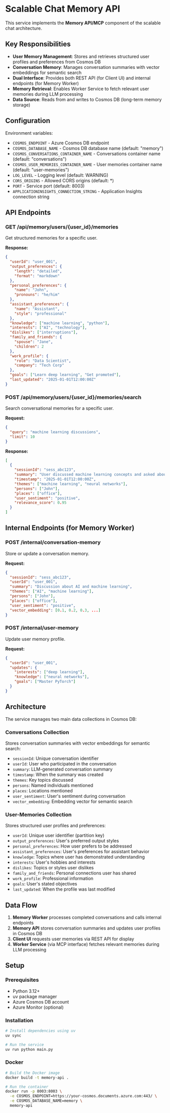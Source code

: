 # Scalable Chat Memory API

This service implements the **Memory API/MCP** component of the scalable chat architecture.

## Key Responsibilities

- **User Memory Management**: Stores and retrieves structured user profiles and preferences from Cosmos DB
- **Conversation Memory**: Manages conversation summaries with vector embeddings for semantic search
- **Dual Interface**: Provides both REST API (for Client UI) and internal endpoints (for Memory Worker)
- **Memory Retrieval**: Enables Worker Service to fetch relevant user memories during LLM processing
- **Data Source**: Reads from and writes to Cosmos DB (long-term memory storage)

## Configuration

Environment variables:
- `COSMOS_ENDPOINT` - Azure Cosmos DB endpoint
- `COSMOS_DATABASE_NAME` - Cosmos DB database name (default: "memory")
- `COSMOS_CONVERSATIONS_CONTAINER_NAME` - Conversations container name (default: "conversations")
- `COSMOS_USER_MEMORIES_CONTAINER_NAME` - User memories container name (default: "user-memories")
- `LOG_LEVEL` - Logging level (default: WARNING)
- `CORS_ORIGINS` - Allowed CORS origins (default: *)
- `PORT` - Service port (default: 8003)
- `APPLICATIONINSIGHTS_CONNECTION_STRING` - Application Insights connection string

## API Endpoints

### GET /api/memory/users/{user_id}/memories
Get structured memories for a specific user.

**Response:**
```json
{
  "userId": "user_001",
  "output_preferences": {
    "length": "detailed",
    "format": "markdown"
  },
  "personal_preferences": {
    "name": "John",
    "pronouns": "he/him"
  },
  "assistant_preferences": {
    "name": "Assistant",
    "style": "professional"
  },
  "knowledge": ["machine learning", "python"],
  "interests": ["AI", "technology"],
  "dislikes": ["interruptions"],
  "family_and_friends": {
    "spouse": "Jane",
    "children": 2
  },
  "work_profile": {
    "role": "Data Scientist",
    "company": "Tech Corp"
  },
  "goals": ["Learn deep learning", "Get promoted"],
  "last_updated": "2025-01-01T12:00:00Z"
}
```

### POST /api/memory/users/{user_id}/memories/search
Search conversational memories for a specific user.

**Request:**
```json
{
  "query": "machine learning discussions",
  "limit": 10
}
```

**Response:**
```json
[
  {
    "sessionId": "sess_abc123",
    "summary": "User discussed machine learning concepts and asked about neural networks",
    "timestamp": "2025-01-01T12:00:00Z",
    "themes": ["machine learning", "neural networks"],
    "persons": ["John"],
    "places": ["office"],
    "user_sentiment": "positive",
    "relevance_score": 0.95
  }
]
```

## Internal Endpoints (for Memory Worker)

### POST /internal/conversation-memory
Store or update a conversation memory.

**Request:**
```json
{
  "sessionId": "sess_abc123",
  "userId": "user_001",
  "summary": "Discussion about AI and machine learning",
  "themes": ["AI", "machine learning"],
  "persons": ["John"],
  "places": ["office"],
  "user_sentiment": "positive",
  "vector_embedding": [0.1, 0.2, 0.3, ...]
}
```

### POST /internal/user-memory
Update user memory profile.

**Request:**
```json
{
  "userId": "user_001",
  "updates": {
    "interests": ["deep learning"],
    "knowledge": ["neural networks"],
    "goals": ["Master PyTorch"]
  }
}
```

## Architecture

The service manages two main data collections in Cosmos DB:

### Conversations Collection
Stores conversation summaries with vector embeddings for semantic search:
- `sessionId`: Unique conversation identifier
- `userId`: User who participated in the conversation
- `summary`: LLM-generated conversation summary
- `timestamp`: When the summary was created
- `themes`: Key topics discussed
- `persons`: Named individuals mentioned
- `places`: Locations mentioned
- `user_sentiment`: User's sentiment during conversation
- `vector_embedding`: Embedding vector for semantic search

### User-Memories Collection
Stores structured user profiles and preferences:
- `userId`: Unique user identifier (partition key)
- `output_preferences`: User's preferred output styles
- `personal_preferences`: How user prefers to be addressed
- `assistant_preferences`: User's preferences for assistant behavior
- `knowledge`: Topics where user has demonstrated understanding
- `interests`: User's hobbies and interests
- `dislikes`: Topics or styles user dislikes
- `family_and_friends`: Personal connections user has shared
- `work_profile`: Professional information
- `goals`: User's stated objectives
- `last_updated`: When the profile was last modified

## Data Flow

1. **Memory Worker** processes completed conversations and calls internal endpoints
2. **Memory API** stores conversation summaries and updates user profiles in Cosmos DB
3. **Client UI** requests user memories via REST API for display
4. **Worker Service** (via MCP interface) fetches relevant memories during LLM processing

## Setup

### Prerequisites

- Python 3.12+
- uv package manager
- Azure Cosmos DB account
- Azure Monitor (optional)

### Installation

```bash
# Install dependencies using uv
uv sync

# Run the service
uv run python main.py
```

### Docker

```bash
# Build the Docker image
docker build -t memory-api .

# Run the container
docker run -p 8003:8003 \
  -e COSMOS_ENDPOINT=https://your-cosmos.documents.azure.com:443/ \
  -e COSMOS_DATABASE_NAME=memory \
  memory-api
```
